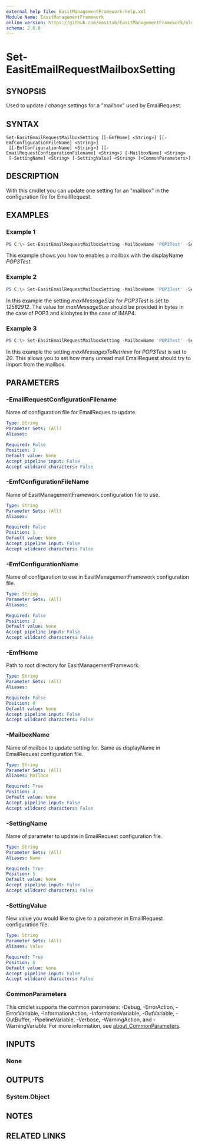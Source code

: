 ```yaml
---
external help file: EasitManagementFramework-help.xml
Module Name: EasitManagementFramework
online version: https://github.com/easitab/EasitManagementFramework/blob/development/docs/Set-EasitEmailRequestMailboxSetting.md
schema: 2.0.0
---
```


# Set-EasitEmailRequestMailboxSetting

## SYNOPSIS
Used to update / change settings for a "mailbox" used by EmailRequest.

## SYNTAX

```
Set-EasitEmailRequestMailboxSetting [[-EmfHome] <String>] [[-EmfConfigurationFileName] <String>]
 [[-EmfConfigurationName] <String>] [[-EmailRequestConfigurationFilename] <String>] [-MailboxName] <String>
 [-SettingName] <String> [-SettingValue] <String> [<CommonParameters>]
```

## DESCRIPTION
With this cmdlet you can update one setting for an "mailbox" in the configuration file for EmailRequest.

## EXAMPLES

### Example 1
```powershell
PS C:\> Set-EasitEmailRequestMailboxSetting -MailboxName 'POP3Test' -SettingName 'disabled' -SettingValue 'false'
```

This example shows you how to enables a mailbox with the displayName *POP3Test*.

### Example 2
```powershell
PS C:\> Set-EasitEmailRequestMailboxSetting -MailboxName 'POP3Test' -SettingName 'maxMessageSize' -SettingValue '12582912'
```

In this example the setting *maxMessageSize* for *POP3Test* is set to *12582912*. The value for *maxMessageSize* should be provided in bytes in the case of POP3 and kilobytes in the case of IMAP4.

### Example 3
```powershell
PS C:\> Set-EasitEmailRequestMailboxSetting -MailboxName 'POP3Test' -SettingName 'maxMessagesToRetrieve' -SettingValue '20'
```

In this example the setting *maxMessagesToRetrieve* for *POP3Test* is set to *20*. This allows you to set how many unread mail EmailRequest should try to import from the mailbox.

## PARAMETERS

### -EmailRequestConfigurationFilename
Name of configuration file for EmailReques to update.

```yaml
Type: String
Parameter Sets: (All)
Aliases:

Required: False
Position: 3
Default value: None
Accept pipeline input: False
Accept wildcard characters: False
```

### -EmfConfigurationFileName
Name of EasitManagementFramework configuration file to use.

```yaml
Type: String
Parameter Sets: (All)
Aliases:

Required: False
Position: 1
Default value: None
Accept pipeline input: False
Accept wildcard characters: False
```

### -EmfConfigurationName
Name of configuration to use in EasitManagementFramework configuration file.

```yaml
Type: String
Parameter Sets: (All)
Aliases:

Required: False
Position: 2
Default value: None
Accept pipeline input: False
Accept wildcard characters: False
```

### -EmfHome
Path to root directory for EasitManagementFramework.

```yaml
Type: String
Parameter Sets: (All)
Aliases:

Required: False
Position: 0
Default value: None
Accept pipeline input: False
Accept wildcard characters: False
```

### -MailboxName
Name of mailbox to update setting for. Same as displayName in EmailRequest configuration file.

```yaml
Type: String
Parameter Sets: (All)
Aliases: Mailbox

Required: True
Position: 4
Default value: None
Accept pipeline input: False
Accept wildcard characters: False
```

### -SettingName
Name of parameter to update in EmailRequest configuration file.

```yaml
Type: String
Parameter Sets: (All)
Aliases: Name

Required: True
Position: 5
Default value: None
Accept pipeline input: False
Accept wildcard characters: False
```

### -SettingValue
New value you would like to give to a parameter in EmailRequest configuration file.

```yaml
Type: String
Parameter Sets: (All)
Aliases: Value

Required: True
Position: 6
Default value: None
Accept pipeline input: False
Accept wildcard characters: False
```

### CommonParameters
This cmdlet supports the common parameters: -Debug, -ErrorAction, -ErrorVariable, -InformationAction, -InformationVariable, -OutVariable, -OutBuffer, -PipelineVariable, -Verbose, -WarningAction, and -WarningVariable. For more information, see [about_CommonParameters](http://go.microsoft.com/fwlink/?LinkID=113216).

## INPUTS

### None
## OUTPUTS

### System.Object
## NOTES

## RELATED LINKS
